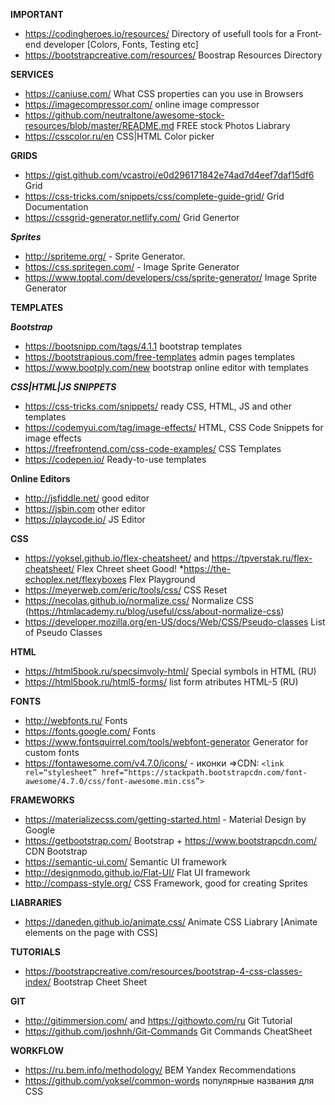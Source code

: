 **IMPORTANT**
* https://codingheroes.io/resources/ Directory of usefull tools for a Front-end developer [Colors, Fonts, Testing etc]
* https://bootstrapcreative.com/resources/ Boostrap Resources Directory


**SERVICES**
* https://caniuse.com/  What CSS properties can you use in Browsers
* https://imagecompressor.com/ online image compressor 
* https://github.com/neutraltone/awesome-stock-resources/blob/master/README.md FREE stock Photos Liabrary
* https://csscolor.ru/en CSS|HTML Color picker

**GRIDS**
* https://gist.github.com/vcastroi/e0d296171842e74ad7d4eef7daf15df6 Grid 
* https://css-tricks.com/snippets/css/complete-guide-grid/ Grid Documentation
* https://cssgrid-generator.netlify.com/ Grid Genertor

***Sprites***
* http://spriteme.org/ - Sprite Generator. 
* https://css.spritegen.com/ - Image Sprite Generator
* https://www.toptal.com/developers/css/sprite-generator/ Image Sprite Generator


**TEMPLATES**

***Bootstrap***
* https://bootsnipp.com/tags/4.1.1 bootstrap templates
* https://bootstrapious.com/free-templates admin pages templates
* https://www.bootply.com/new bootstrap online editor with templates

***CSS|HTML|JS SNIPPETS***
* https://css-tricks.com/snippets/ ready CSS, HTML, JS and other templates
* https://codemyui.com/tag/image-effects/   HTML, CSS Code Snippets for image effects
* https://freefrontend.com/css-code-examples/ CSS Templates
* https://codepen.io/ Ready-to-use templates

**Online Editors**
* http://jsfiddle.net/  good editor
* https://jsbin.com  other editor
* https://playcode.io/ JS Editor


**CSS**
* https://yoksel.github.io/flex-cheatsheet/ and https://tpverstak.ru/flex-cheatsheet/ Flex Chreet sheet Good!
*https://the-echoplex.net/flexyboxes Flex Playground
* https://meyerweb.com/eric/tools/css/ CSS Reset 
* https://necolas.github.io/normalize.css/ Normalize CSS (https://htmlacademy.ru/blog/useful/css/about-normalize-css)
* https://developer.mozilla.org/en-US/docs/Web/CSS/Pseudo-classes List of Pseudo Classes

**HTML**
* https://html5book.ru/specsimvoly-html/ Special symbols in HTML (RU)
* https://html5book.ru/html5-forms/ list form atributes HTML-5 (RU)

**FONTS**
* http://webfonts.ru/ Fonts
* https://fonts.google.com/ Fonts
* https://www.fontsquirrel.com/tools/webfont-generator Generator for custom fonts
* https://fontawesome.com/v4.7.0/icons/ - иконки
=>CDN: ```<link rel=“stylesheet” href=“https://stackpath.bootstrapcdn.com/font-awesome/4.7.0/css/font-awesome.min.css”>```

**FRAMEWORKS**
* https://materializecss.com/getting-started.html -  Material Design by Google
* https://getbootstrap.com/ Bootstrap + https://www.bootstrapcdn.com/ CDN Bootstrap
* https://semantic-ui.com/ Semantic UI framework
* http://designmodo.github.io/Flat-UI/ Flat UI framework
* http://compass-style.org/ CSS Framework, good for creating Sprites

**LIABRARIES**
* https://daneden.github.io/animate.css/ Animate CSS Liabrary [Animate elements on the page with CSS]

**TUTORIALS**
* https://bootstrapcreative.com/resources/bootstrap-4-css-classes-index/ Bootstrap Cheet Sheet


**GIT**
* http://gitimmersion.com/ and https://githowto.com/ru Git Tutorial
* https://github.com/joshnh/Git-Commands Git Commands CheatSheet

**WORKFLOW**
* https://ru.bem.info/methodology/ BEM Yandex Recommendations
* https://github.com/yoksel/common-words популярные названия для СSS
